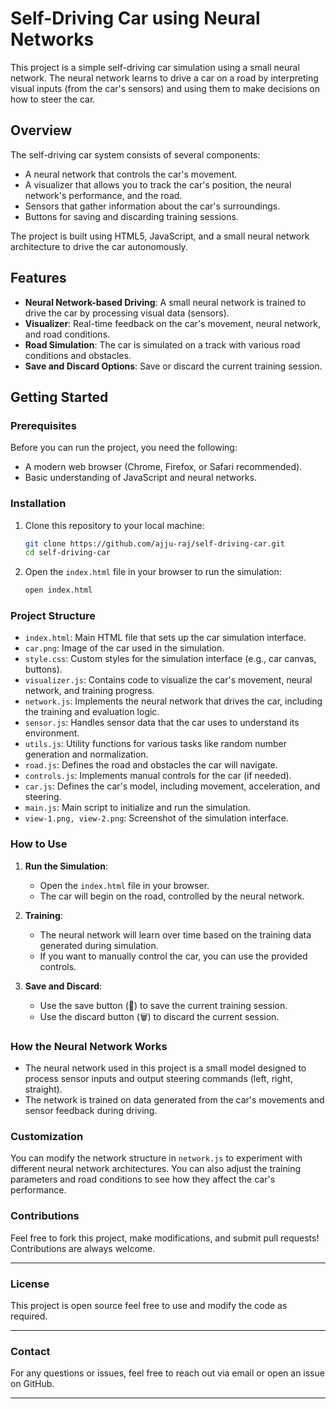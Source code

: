 # Self-Driving Car using Neural Networks

This project is a simple self-driving car simulation using a small neural network. The neural network learns to drive a car on a road by interpreting visual inputs (from the car's sensors) and using them to make decisions on how to steer the car.

## Overview

The self-driving car system consists of several components:
- A neural network that controls the car's movement.
- A visualizer that allows you to track the car's position, the neural network's performance, and the road.
- Sensors that gather information about the car's surroundings.
- Buttons for saving and discarding training sessions.

The project is built using HTML5, JavaScript, and a small neural network architecture to drive the car autonomously.

## Features
- **Neural Network-based Driving**: A small neural network is trained to drive the car by processing visual data (sensors).
- **Visualizer**: Real-time feedback on the car's movement, neural network, and road conditions.
- **Road Simulation**: The car is simulated on a track with various road conditions and obstacles.
- **Save and Discard Options**: Save or discard the current training session.

## Getting Started

### Prerequisites

Before you can run the project, you need the following:

- A modern web browser (Chrome, Firefox, or Safari recommended).
- Basic understanding of JavaScript and neural networks.

### Installation

1. Clone this repository to your local machine:

    ```bash
    git clone https://github.com/ajju-raj/self-driving-car.git
    cd self-driving-car
    ```

2. Open the `index.html` file in your browser to run the simulation:

    ```bash
    open index.html
    ```

### Project Structure

- `index.html`: Main HTML file that sets up the car simulation interface.
- `car.png`: Image of the car used in the simulation.
- `style.css`: Custom styles for the simulation interface (e.g., car canvas, buttons).
- `visualizer.js`: Contains code to visualize the car's movement, neural network, and training progress.
- `network.js`: Implements the neural network that drives the car, including the training and evaluation logic.
- `sensor.js`: Handles sensor data that the car uses to understand its environment.
- `utils.js`: Utility functions for various tasks like random number generation and normalization.
- `road.js`: Defines the road and obstacles the car will navigate.
- `controls.js`: Implements manual controls for the car (if needed).
- `car.js`: Defines the car's model, including movement, acceleration, and steering.
- `main.js`: Main script to initialize and run the simulation.
- `view-1.png, view-2.png`: Screenshot of the simulation interface.

### How to Use

1. **Run the Simulation**:
    - Open the `index.html` file in your browser.
    - The car will begin on the road, controlled by the neural network.

2. **Training**:
    - The neural network will learn over time based on the training data generated during simulation.
    - If you want to manually control the car, you can use the provided controls.

3. **Save and Discard**:
    - Use the save button (💾) to save the current training session.
    - Use the discard button (🗑️) to discard the current session.

### How the Neural Network Works

- The neural network used in this project is a small model designed to process sensor inputs and output steering commands (left, right, straight).
- The network is trained on data generated from the car's movements and sensor feedback during driving.

### Customization

You can modify the network structure in `network.js` to experiment with different neural network architectures. You can also adjust the training parameters and road conditions to see how they affect the car's performance.

### Contributions

Feel free to fork this project, make modifications, and submit pull requests! Contributions are always welcome.

---

### License

This project is open source feel free to use and modify the code as required.

---

### Contact

For any questions or issues, feel free to reach out via email or open an issue on GitHub.

---
